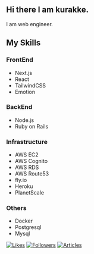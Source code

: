 ## Hi there I am kurakke. 
I am web engineer.

## My Skills
### FrontEnd
- Next.js
- React
- TailwindCSS
- Emotion
### BackEnd
- Node.js
- Ruby on Rails
### Infrastructure
- AWS EC2
- AWS Cognito
- AWS RDS
- AWS Route53
- fly.io
- Heroku
- PlanetScale
### Others
- Docker
- Postgresql
- Mysql

[![Likes](https://badgen.org/img/zenn/kurakke/likes?style=plastic)](https://zenn.dev/kurakke)
[![Followers](https://badgen.org/img/zenn/kurakke/followers?style=plastic)](https://zenn.dev/kurakke)
[![Articles](https://badgen.org/img/zenn/kurakke/articles?style=plastic)](https://zenn.dev/kurakke)
